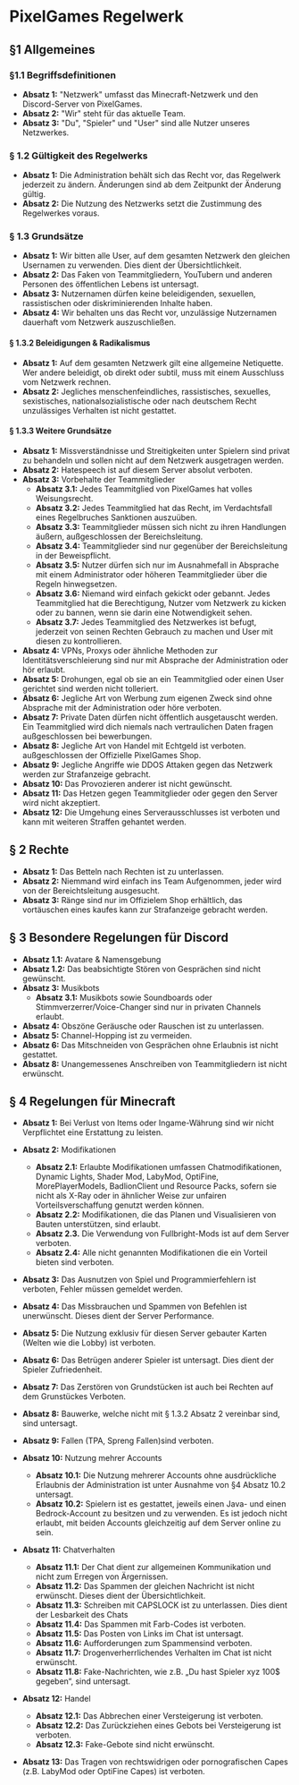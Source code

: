 # PixelGames Regelwerk

## §1 Allgemeines

### §1.1 Begriffsdefinitionen
- **Absatz 1:** "Netzwerk" umfasst das Minecraft-Netzwerk und den Discord-Server von PixelGames.
- **Absatz 2:** "Wir" steht für das aktuelle Team.
- **Absatz 3:** "Du", "Spieler" und "User" sind alle Nutzer unseres Netzwerkes.

### § 1.2 Gültigkeit des Regelwerks
- **Absatz 1:** Die Administration behält sich das Recht vor, das Regelwerk jederzeit zu ändern. Änderungen sind ab dem Zeitpunkt der Änderung gültig.
- **Absatz 2:** Die Nutzung des Netzwerks setzt die Zustimmung des Regelwerkes voraus.

### § 1.3 Grundsätze
- **Absatz 1:** Wir bitten alle User, auf dem gesamten Netzwerk den gleichen Usernamen zu verwenden. Dies dient der Übersichtlichkeit.
- **Absatz 2:** Das Faken von Teammitgliedern, YouTubern und anderen Personen des öffentlichen Lebens ist untersagt.
- **Absatz 3:** Nutzernamen dürfen keine beleidigenden, sexuellen, rassistischen oder diskriminierenden Inhalte haben.
- **Absatz 4:** Wir behalten uns das Recht vor, unzulässige Nutzernamen dauerhaft vom Netzwerk auszuschließen.

#### § 1.3.2 Beleidigungen & Radikalismus
- **Absatz 1:** Auf dem gesamten Netzwerk gilt eine allgemeine Netiquette. Wer andere beleidigt, ob direkt oder subtil, muss mit einem Ausschluss vom Netzwerk rechnen.
- **Absatz 2:** Jegliches menschenfeindliches, rassistisches, sexuelles, sexistisches, nationalsozialistische oder nach deutschem Recht unzulässiges Verhalten ist nicht gestattet.

#### § 1.3.3 Weitere Grundsätze
- **Absatz 1:** Missverständnisse und Streitigkeiten unter Spielern sind privat zu behandeln und sollen nicht auf dem Netzwerk ausgetragen werden.
- **Absatz 2:** Hatespeech ist auf diesem Server absolut verboten.
- **Absatz 3:** Vorbehalte der Teammitglieder
    - **Absatz 3.1:** Jedes Teammitglied von PixelGames hat volles Weisungsrecht.
    - **Absatz 3.2:** Jedes Teammitglied hat das Recht, im Verdachtsfall eines Regelbruches Sanktionen auszuüben.
    - **Absatz 3.3:** Teammitglieder müssen sich nicht zu ihren Handlungen äußern, außgeschlossen der Bereichsleitung.
    - **Absatz 3.4:** Teammitglieder sind nur gegenüber der Bereichsleitung in der Beweispflicht.
    - **Absatz 3.5:** Nutzer dürfen sich nur im Ausnahmefall in Absprache mit einem Administrator oder höheren Teammitglieder über die Regeln hinwegsetzen.
    - **Absatz 3.6:** Niemand wird einfach gekickt oder gebannt. Jedes Teammitglied hat die Berechtigung, Nutzer vom Netzwerk zu kicken oder zu bannen, wenn sie darin eine Notwendigkeit sehen.
    - **Absatz 3.7:** Jedes Teammitglied des Netzwerkes ist befugt, jederzeit von seinen Rechten Gebrauch zu machen und User mit diesen zu kontrollieren.
- **Absatz 4:** VPNs, Proxys oder ähnliche Methoden zur Identitätsverschleierung sind nur mit Absprache der Administration oder hör erlaubt.
- **Absatz 5:** Drohungen, egal ob sie an ein Teammitglied oder einen User gerichtet sind werden nicht tolleriert.
- **Absatz 6:** Jegliche Art von Werbung zum eigenen Zweck sind ohne Absprache mit der Administration oder höre verboten.
- **Absatz 7:** Private Daten dürfen nicht öffentlich ausgetauscht werden. Ein Teammitglied wird dich niemals nach vertraulichen Daten fragen außgeschlossen bei bewerbungen.
- **Absatz 8:** Jegliche Art von Handel mit Echtgeld ist verboten. außgeschlossen der Offizielle PixelGames Shop.
- **Absatz 9:** Jegliche Angriffe wie DDOS Attaken gegen das Netzwerk werden zur Strafanzeige gebracht.
- **Absatz 10:** Das Provozieren anderer ist nicht gewünscht.
- **Absatz 11:** Das Hetzen gegen Teammitglieder oder gegen den Server wird nicht akzeptiert.
- **Absatz 12:** Die Umgehung eines Serverausschlusses ist verboten und kann mit weiteren Straffen gehantet werden.

## § 2 Rechte

- **Absatz 1:** Das Betteln nach Rechten ist zu unterlassen.
- **Absatz 2:** Niemmand wird einfach ins Team Aufgenommen, jeder wird von der Bereichtsleitung ausgesucht.
- **Absatz 3:** Ränge sind nur im Offizielem Shop erhältlich, das vortäuschen eines kaufes kann zur Strafanzeige gebracht werden.

## § 3 Besondere Regelungen für Discord

- **Absatz 1.1:** Avatare & Namensgebung
- **Absatz 1.2:** Das beabsichtigte Stören von Gesprächen sind nicht gewünscht.
- **Absatz 3:** Musikbots
    - **Absatz 3.1:** Musikbots sowie Soundboards oder Stimmverzerrer/Voice-Changer sind nur in privaten Channels erlaubt.
- **Absatz 4:** Obszöne Geräusche oder Rauschen ist zu unterlassen.
- **Absatz 5:** Channel-Hopping ist zu vermeiden.
- **Absatz 6:** Das Mitschneiden von Gesprächen ohne Erlaubnis ist nicht gestattet.
- **Absatz 8:** Unangemessenes Anschreiben von Teammitgliedern ist nicht erwünscht.

## § 4 Regelungen für Minecraft

- **Absatz 1:** Bei Verlust von Items oder Ingame-Währung sind wir nicht Verpflichtet eine Erstattung zu leisten.
- **Absatz 2:** Modifikationen
    - **Absatz 2.1:** Erlaubte Modifikationen umfassen Chatmodifikationen, Dynamic Lights, Shader Mod, LabyMod, OptiFine, MorePlayerModels, BadlionClient und Resource Packs, sofern sie nicht als X-Ray oder in ähnlicher Weise zur unfairen Vorteilsverschaffung genutzt werden können.
    - **Absatz 2.2:** Modifikationen, die das Planen und Visualisieren von Bauten unterstützen, sind erlaubt.
    - **Absatz 2.3.** Die Verwendung von Fullbright-Mods ist auf dem Server verboten.
    - **Absatz 2.4:** Alle nicht genannten Modifikationen die ein Vorteil bieten sind verboten.
- **Absatz 3:** Das Ausnutzen von Spiel und Programmierfehlern ist verboten, Fehler müssen gemeldet werden.
- **Absatz 4:** Das Missbrauchen und Spammen von Befehlen ist unerwünscht. Dieses dient der Server Performance.
- **Absatz 5:** Die Nutzung exklusiv für diesen Server gebauter Karten (Welten wie die Lobby) ist verboten.
- **Absatz 6:** Das Betrügen anderer Spieler ist untersagt. Dies dient der Spieler Zufriedenheit.
- **Absatz 7:** Das Zerstören von Grundstücken ist auch bei Rechten auf dem Grunstückes Verboten.
- **Absatz 8:** Bauwerke, welche nicht mit § 1.3.2 Absatz 2 vereinbar sind, sind untersagt.
- **Absatz 9:** Fallen (TPA, Spreng Fallen)sind verboten.
- **Absatz 10:** Nutzung mehrer Accounts
    - **Absatz 10.1:** Die Nutzung mehrerer Accounts ohne ausdrückliche Erlaubnis der Administration ist unter Ausnahme von §4 Absatz 10.2 untersagt.
    - **Absatz 10.2:** Spielern ist es gestattet, jeweils einen Java- und einen Bedrock-Account zu besitzen und zu verwenden. Es ist jedoch nicht erlaubt, mit beiden Accounts gleichzeitig auf dem Server online zu sein.
- **Absatz 11:** Chatverhalten
    - **Absatz 11.1:** Der Chat dient zur allgemeinen Kommunikation und nicht zum Erregen von Ärgernissen.
    - **Absatz 11.2:** Das Spammen der gleichen Nachricht ist nicht erwünscht. Dieses dient der Übersichtlichkeit.
    - **Absatz 11.3:** Schreiben mit CAPSLOCK ist zu unterlassen. Dies dient der Lesbarkeit des Chats
    - **Absatz 11.4:** Das Spammen mit Farb-Codes ist verboten.
    - **Absatz 11.5:** Das Posten von Links im Chat ist untersagt.
    - **Absatz 11.6:** Aufforderungen zum Spammensind verboten.
    - **Absatz 11.7:** Drogenverherrlichendes Verhalten im Chat ist nicht erwünscht.
    - **Absatz 11.8:** Fake-Nachrichten, wie z.B. „Du hast Spieler xyz 100$ gegeben“, sind untersagt.
- **Absatz 12:** Handel
    - **Absatz 12.1:** Das Abbrechen einer Versteigerung ist verboten.
    - **Absatz 12.2:** Das Zurückziehen eines Gebots bei Versteigerung ist verboten.
    - **Absatz 12.3:** Fake-Gebote sind nicht erwünscht.

- **Absatz 13:** Das Tragen von rechtswidrigen oder pornografischen Capes (z.B. LabyMod oder OptiFine Capes) ist verboten.
